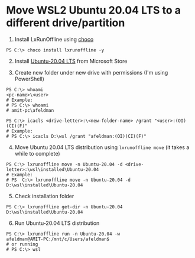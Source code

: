 # Move WSL2 Ubuntu 20.04 LTS to a different drive/partition 

1. Install LxRunOffline using [choco](https://chocolatey.org/)
```console
PS C:\> choco install lxrunoffline -y
```

2. Install [Ubuntu-20.04 LTS](https://www.microsoft.com/store/productId/9N6SVWS3RX71) from Microsoft Store

3. Create new folder under new drive with permissions (I'm using PowerShell)
```console
PS C:\> whoami
<pc-name>\<user>
# Example:
# PS C:\> whoami
# amit-pc\afeldman

PS C:\> icacls <drive-letter>:\<new-folder-name> /grant "<user>:(OI)(CI)(F)"
# Example:
# PS C:\> icacls D:\wsl /grant "afeldman:(OI)(CI)(F)"
```

4. Move Ubuntu 20.04 LTS distribution using `lxrunoffline move` (it takes a while to complete)
```console
PS C:\> lxrunoffline move -n Ubuntu-20.04 -d <drive-letter>:\wsl\installed\Ubuntu-20.04
# Example:
# PS  C:\> lxrunoffline move -n Ubuntu-20.04 -d D:\wsl\installed\Ubuntu-20.04
```

5. Check installation folder
```console
PS C:\> lxrunoffline get-dir -n Ubuntu-20.04
D:\wsl\installed\Ubuntu-20.04
```

6. Run Ubuntu-20.04 LTS distribution
```console
PS C:\> lxrunoffline run -n Ubuntu-20.04 -w
afeldman@AMIT-PC:/mnt/c/Users/afeldman$
# or running
# PS C:\> wsl
```
